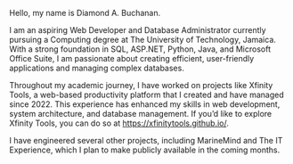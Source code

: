 Hello, my name is Diamond A. Buchanan.

I am an aspiring Web Developer and Database Administrator currently pursuing a Computing degree at The University of Technology, Jamaica. With a strong foundation in SQL, ASP.NET, Python, Java, and Microsoft Office Suite, I am passionate about creating efficient, user-friendly applications and managing complex databases.

Throughout my academic journey, I have worked on projects like Xfinity Tools, a web-based productivity platform that I created and have managed since 2022. This experience has enhanced my skills in web development, system architecture, and database management. If you’d like to explore Xfinity Tools, you can do so at https://xfinitytools.github.io/.

I have engineered several other projects, including MarineMind and The IT Experience, which I plan to make publicly available in the coming months. 
